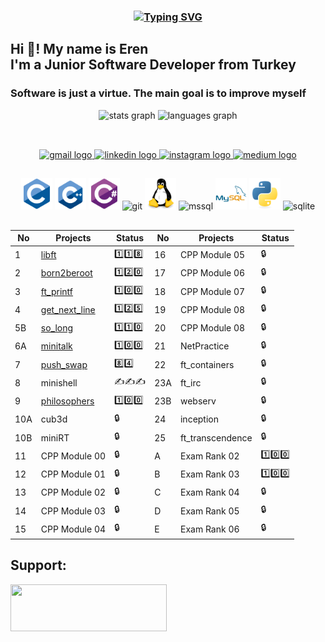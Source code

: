 <h3 align="center"><a href="https://git.io/typing-svg"><img src="https://readme-typing-svg.herokuapp.com?font=Roboto+Mono&size=40&duration=1000&pause=100&color=F70000&center=true&vCenter=true&multiline=true&width=250&height=150&lines=WELCOME;TO;REAL+WORLD;-" alt="Typing SVG" /></a></h3>

<h2 align="left">Hi 👋! My name is Eren<br>I'm a Junior Software Developer from Turkey</h2>
<h3 align="left">Software is just a virtue. The main goal is to improve myself</h3>

<div align="center">
  <img src="https://github-readme-stats.vercel.app/api?username=erenakbas57&hide_title=false&hide_rank=false&show_icons=true&include_all_commits=true&count_private=true&disable_animations=false&theme=dracula&locale=en&hide_border=false" height="150" alt="stats graph"  />
  <img src="https://github-readme-stats.vercel.app/api/top-langs?username=erenakbas57&locale=en&hide_title=false&layout=compact&card_width=320&langs_count=5&theme=dracula&hide_border=false" height="150" alt="languages graph"  />
</div>


<br clear="both">

##
<div align="center">
  <a href="mailto:m.erenakbas57@gmail.com" target="_blank">
    <img src="https://img.shields.io/static/v1?message=Gmail&logo=gmail&label=&color=D14836&logoColor=white&labelColor=&style=flat" height="50" alt="gmail logo"  />
  </a>
  <a href="https://www.linkedin.com/in/erenakbas/" target="_blank">
    <img src="https://img.shields.io/static/v1?message=erenakbas&logo=linkedin&label=&color=0077B5&logoColor=white&labelColor=&style=flat" height="50" alt="linkedin logo"  />
  </a>
  <a href="https://www.instagram.com/erenakbas57/" target="_blank">
    <img src="https://img.shields.io/static/v1?message=erenakbas57&logo=instagram&label=&color=E4405F&logoColor=white&labelColor=&style=flat" height="50" alt="instagram logo"  />
  </a>
  <a href="https://medium.com/@erenakbas" target="_blank">
    <img src="https://img.shields.io/static/v1?message=@erenakbas&logo=medium&label=&color=12100E&logoColor=white&labelColor=&style=flat" height="50" alt="medium logo"  />
  </a>
</div>

##


<div align="center"> 
<a> <img src="https://raw.githubusercontent.com/devicons/devicon/master/icons/c/c-original.svg" alt="c" width="50" height="50"/> </a>
<a> <img src="https://raw.githubusercontent.com/mwasplund/Tracer/master/Assets/cpp_icon.png" alt="cplusplus" width="50" height="50"/></a> 
<a> <img src="https://raw.githubusercontent.com/devicons/devicon/master/icons/csharp/csharp-original.svg" alt="csharp" width="50" height="50"/> </a>
<a> <img src="https://www.vectorlogo.zone/logos/git-scm/git-scm-icon.svg" alt="git" width="50" height="50"/> </a> 
<a> <img src="https://raw.githubusercontent.com/devicons/devicon/master/icons/linux/linux-original.svg" alt="linux" width="50" height="50"/> </a>
<a> <img src="https://www.svgrepo.com/show/303229/microsoft-sql-server-logo.svg" alt="mssql" width="50" height="50"/> </a> 
<a> <img src="https://raw.githubusercontent.com/devicons/devicon/master/icons/mysql/mysql-original-wordmark.svg" alt="mysql" width="50" height="50"/></a> 
<a> <img src="https://raw.githubusercontent.com/devicons/devicon/master/icons/python/python-original.svg" alt="python" width="50" height="50"/> </a> 
<a> <img src="https://www.vectorlogo.zone/logos/sqlite/sqlite-icon.svg" alt="sqlite" width="50" height="50"/> </a>
</div>

##

<table>
<thead>
  <tr>
    <th>No</th>
    <th>Projects</th>
    <th>Status</th>
    <th>No</th>
    <th>Projects</th>
    <th>Status</th>
  </tr>
</thead>
<tbody>
  <tr>
    <td>1</td>
    <td><a href="https://github.com/erenakbas57/libft" target="_blank" rel="noopener noreferrer">libft</a></td>
    <td>1️⃣1️⃣8️⃣</td>
    <td>16</td>
    <td>CPP Module 05</td>
    <td>🔒</td>
  </tr>
  <tr>
    <td>2</td>
    <td><a href="https://github.com/erenakbas57/born2beroot" target="_blank" rel="noopener noreferrer">born2beroot</a></td>
    <td>1️⃣2️⃣0️⃣</td>
    <td>17</td>
    <td>CPP Module 06</td>
    <td>🔒</td>
  </tr>
  <tr>
    <td>3</td>
    <td><a href="https://github.com/erenakbas57/ft_printf" target="_blank" rel="noopener noreferrer">ft_printf</a></td>
    <td>1️⃣0️⃣0️⃣</td>
    <td>18</td>
    <td>CPP Module 07</td>
    <td>🔒</td>
  </tr>
  <tr>
    <td>4</td>
    <td><a href="https://github.com/erenakbas57/get_next_line" target="_blank" rel="noopener noreferrer">get_next_line</a></td>
    <td>1️⃣2️⃣5️⃣</td>
    <td>19</td>
    <td>CPP Module 08</td>
    <td>🔒</td>
  </tr>
  <tr>
    <td>5B</td>
    <td><a href="https://github.com/erenakbas57/so_long" target="_blank" rel="noopener noreferrer">so_long</a></td>
    <td>1️⃣1️⃣0️⃣</td>
    <td>20</td>
    <td>CPP Module 08</td>
    <td>🔒</td>
  </tr>
  <tr>
    <td>6A</td>
    <td><a href="https://github.com/erenakbas57/minitalk" target="_blank" rel="noopener noreferrer">minitalk</a></td>
    <td>1️⃣0️⃣0️⃣</td>
    <td>21</td>
    <td>NetPractice</td>
    <td>🔒</td>
  </tr>
  <tr>
    <td>7</td>
    <td><a href="https://github.com/erenakbas57/push_swap" target="_blank" rel="noopener noreferrer">push_swap</a></td>
    <td>8️⃣4️⃣</td>
    <td>22<br></td>
    <td>ft_containers</td>
    <td>🔒</td>
  </tr>
  <tr>
    <td>8</td>
    <td>minishell</td>
    <td>✍️✍️✍️</td>
    <td>23A</td>
    <td>ft_irc</td>
    <td>🔒</td>
  </tr>
  <tr>
    <td>9</td>
    <td><a href="https://github.com/erenakbas57/philosophers" target="_blank" rel="noopener noreferrer">philosophers</a></td>
    <td>1️⃣0️⃣0️⃣</td>
    <td>23B</td>
    <td>webserv</td>
    <td>🔒</td>
  </tr>
  <tr>
    <td>10A</td>
    <td>cub3d</td>
    <td>🔒</td>
    <td>24</td>
    <td>inception</td>
    <td>🔒</td>
  </tr>
  <tr>
    <td>10B</td>
    <td>miniRT</td>
    <td>🔒</td>
    <td>25</td>
    <td>ft_transcendence</td>
    <td>🔒</td>
  </tr>
  <tr>
    <td>11</td>
    <td>CPP Module 00</td>
    <td>🔒</td>
    <td>A</td>
    <td>Exam Rank 02</td>
    <td>1️⃣0️⃣0️⃣<br></td>
  </tr>
  <tr>
    <td>12</td>
    <td>CPP Module 01</td>
    <td>🔒</td>
    <td>B</td>
    <td>Exam Rank 03</td>
    <td>1️⃣0️⃣0️⃣</td>
  </tr>
  <tr>
    <td>13</td>
    <td>CPP Module 02</td>
    <td>🔒</td>
    <td>C</td>
    <td>Exam Rank 04</td>
    <td>🔒</td>
  </tr>
  <tr>
    <td>14</td>
    <td>CPP Module 03</td>
    <td>🔒</td>
    <td>D</td>
    <td>Exam Rank 05</td>
    <td>🔒</td>
  </tr>
  <tr>
    <td>15</td>
    <td>CPP Module 04</td>
    <td>🔒</td>
    <td>E</td>
    <td>Exam Rank 06</td>
    <td>🔒</td>
  </tr>
</tbody>
</table>



<h2 align="left">Support:</h2>
<p><a href="https://www.buymeacoffee.com/merenakbas"> <img align="center" src="https://cdn.buymeacoffee.com/buttons/v2/default-yellow.png" width="250" height="75"</img></a></p>
